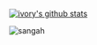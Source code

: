 [![ivory's github stats](https://github-readme-stats.vercel.app/api?username=ivory0312&count_private=true&show_icons=true&theme=vue)](https://github.com/anuraghazra/github-readme-stats)

![sangah](https://user-images.githubusercontent.com/63035523/110264210-1c680f80-7ffc-11eb-8914-422b33574585.png)
